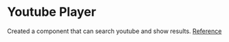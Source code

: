 # Youtube Player
Created a component that can search youtube and show results. 
[Reference](https://medium.com/@nabendu82/create-youtube-player-in-reactjs-part-1-3b949de9b251)
